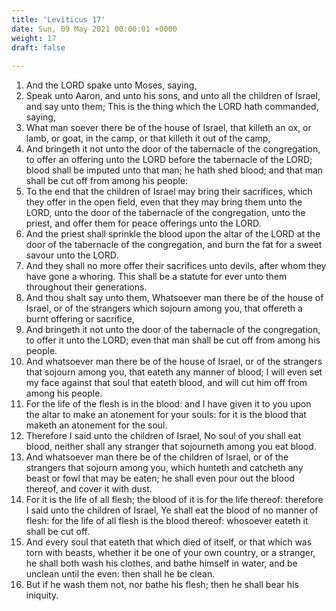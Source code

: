 ```yaml
---
title: 'Leviticus 17'
date: Sun, 09 May 2021 00:00:01 +0000
weight: 17
draft: false
  
---
```


1. And the LORD spake unto Moses, saying,
2. Speak unto Aaron, and unto his sons, and unto all the children of Israel, and say unto them; This is the thing which the LORD hath commanded, saying,
3. What man soever there be of the house of Israel, that killeth an ox, or lamb, or goat, in the camp, or that killeth it out of the camp,
4. And bringeth it not unto the door of the tabernacle of the congregation, to offer an offering unto the LORD before the tabernacle of the LORD; blood shall be imputed unto that man; he hath shed blood; and that man shall be cut off from among his people:
5. To the end that the children of Israel may bring their sacrifices, which they offer in the open field, even that they may bring them unto the LORD, unto the door of the tabernacle of the congregation, unto the priest, and offer them for peace offerings unto the LORD.
6. And the priest shall sprinkle the blood upon the altar of the LORD at the door of the tabernacle of the congregation, and burn the fat for a sweet savour unto the LORD.
7. And they shall no more offer their sacrifices unto devils, after whom they have gone a whoring. This shall be a statute for ever unto them throughout their generations.
8. And thou shalt say unto them, Whatsoever man there be of the house of Israel, or of the strangers which sojourn among you, that offereth a burnt offering or sacrifice,
9. And bringeth it not unto the door of the tabernacle of the congregation, to offer it unto the LORD; even that man shall be cut off from among his people.
10. And whatsoever man there be of the house of Israel, or of the strangers that sojourn among you, that eateth any manner of blood; I will even set my face against that soul that eateth blood, and will cut him off from among his people.
11. For the life of the flesh is in the blood: and I have given it to you upon the altar to make an atonement for your souls: for it is the blood that maketh an atonement for the soul.
12. Therefore I said unto the children of Israel, No soul of you shall eat blood, neither shall any stranger that sojourneth among you eat blood.
13. And whatsoever man there be of the children of Israel, or of the strangers that sojourn among you, which hunteth and catcheth any beast or fowl that may be eaten; he shall even pour out the blood thereof, and cover it with dust.
14. For it is the life of all flesh; the blood of it is for the life thereof: therefore I said unto the children of Israel, Ye shall eat the blood of no manner of flesh: for the life of all flesh is the blood thereof: whosoever eateth it shall be cut off.
15. And every soul that eateth that which died of itself, or that which was torn with beasts, whether it be one of your own country, or a stranger, he shall both wash his clothes, and bathe himself in water, and be unclean until the even: then shall he be clean.
16. But if he wash them not, nor bathe his flesh; then he shall bear his iniquity.
